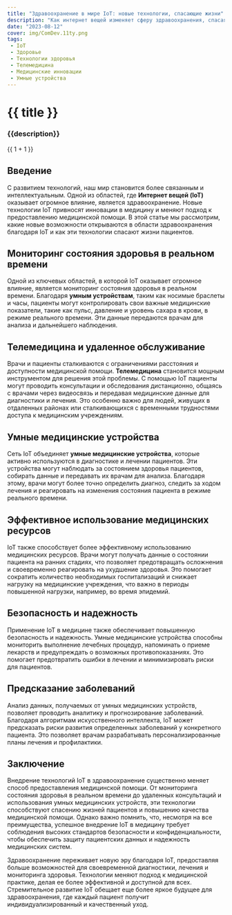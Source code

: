 ```yaml
---
title: "Здравоохранение в мире IoT: новые технологии, спасающие жизни"
description: "Как интернет вещей изменяет сферу здравоохранения, спасая жизни пациентов и улучшая качество медицинской помощи."
date: "2023-08-12"
cover: img/ComDev.11ty.png
tags:
 - IoT
 - Здоровье
 - Технологии здоровья
 - Телемедицина
 - Медицинские инновации
 - Умные устройства
---
```

# {{ title }}
### {{description}}

{{ 1 + 1 }}

## Введение

С развитием технологий, наш мир становится более связанным и интеллектуальным. Одной из областей, где **Интернет вещей (IoT)** оказывает огромное влияние, является здравоохранение. Новые технологии IoT привносят инновации в медицину и меняют подход к предоставлению медицинской помощи. В этой статье мы рассмотрим, какие новые возможности открываются в области здравоохранения благодаря IoT и как эти технологии спасают жизни пациентов.

## Мониторинг состояния здоровья в реальном времени

Одной из ключевых областей, в которой IoT оказывает огромное влияние, является мониторинг состояния здоровья в реальном времени. Благодаря **умным устройствам**, таким как носимые браслеты и часы, пациенты могут контролировать свои важные медицинские показатели, такие как пульс, давление и уровень сахара в крови, в режиме реального времени. Эти данные передаются врачам для анализа и дальнейшего наблюдения.

## Телемедицина и удаленное обслуживание

Врачи и пациенты сталкиваются с ограничениями расстояния и доступности медицинской помощи. **Телемедицина** становится мощным инструментом для решения этой проблемы. С помощью IoT пациенты могут проводить консультации и обследования дистанционно, общаясь с врачами через видеосвязь и передавая медицинские данные для диагностики и лечения. Это особенно важно для людей, живущих в отдаленных районах или сталкивающихся с временными трудностями доступа к медицинским учреждениям.

## Умные медицинские устройства

Сеть IoT объединяет **умные медицинские устройства**, которые активно используются в диагностике и лечении пациентов. Эти устройства могут наблюдать за состоянием здоровья пациентов, собирать данные и передавать их врачам для анализа. Благодаря этому, врачи могут более точно определить диагноз, следить за ходом лечения и реагировать на изменения состояния пациента в режиме реального времени.

## Эффективное использование медицинских ресурсов

IoT также способствует более эффективному использованию медицинских ресурсов. Врачи могут получать данные о состоянии пациента на ранних стадиях, что позволяет предотвращать осложнения и своевременно реагировать на ухудшение здоровья. Это помогает сократить количество необходимых госпитализаций и снижает нагрузку на медицинские учреждения, что важно в периоды повышенной нагрузки, например, во время эпидемий.

## Безопасность и надежность

Применение IoT в медицине также обеспечивает повышенную безопасность и надежность. Умные медицинские устройства способны мониторить выполнение лечебных процедур, напоминать о приеме лекарств и предупреждать о возможных противопоказаниях. Это помогает предотвратить ошибки в лечении и минимизировать риски для пациентов.

## Предсказание заболеваний

Анализ данных, получаемых от умных медицинских устройств, позволяет проводить аналитику и прогнозирование заболеваний. Благодаря алгоритмам искусственного интеллекта, IoT может предсказать риски развития определенных заболеваний у конкретного пациента. Это позволяет врачам разрабатывать персонализированные планы лечения и профилактики.

## Заключение

Внедрение технологий IoT в здравоохранение существенно меняет способ предоставления медицинской помощи. От мониторинга состояния здоровья в реальном времени до удаленных консультаций и использования умных медицинских устройств, эти технологии способствуют спасению жизней пациентов и повышению качества медицинской помощи. Однако важно помнить, что, несмотря на все преимущества, успешное внедрение IoT в медицину требует соблюдения высоких стандартов безопасности и конфиденциальности, чтобы обеспечить защиту пациентских данных и надежность медицинских систем.

Здравоохранение переживает новую эру благодаря IoT, предоставляя больше возможностей для своевременной диагностики, лечения и мониторинга здоровья. Технологии меняют подход к медицинской практике, делая ее более эффективной и доступной для всех. Стремительное развитие IoT обещает еще более яркое будущее для здравоохранения, где каждый пациент получит индивидуализированный и качественный уход.
